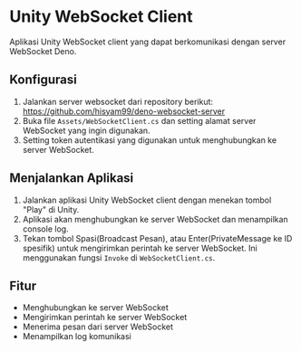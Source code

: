 # Unity WebSocket Client

Aplikasi Unity WebSocket client yang dapat berkomunikasi dengan server WebSocket Deno.

## Konfigurasi

1. Jalankan server websocket dari repository berikut: https://github.com/hisyam99/deno-websocket-server
2. Buka file `Assets/WebSocketClient.cs` dan setting alamat server WebSocket yang ingin digunakan.
3. Setting token autentikasi yang digunakan untuk menghubungkan ke server WebSocket.

## Menjalankan Aplikasi

1. Jalankan aplikasi Unity WebSocket client dengan menekan tombol "Play" di Unity.
2. Aplikasi akan menghubungkan ke server WebSocket dan menampilkan console log.
3. Tekan tombol Spasi(Broadcast Pesan), atau Enter(PrivateMessage ke ID spesifik) untuk mengirimkan perintah ke server WebSocket. Ini menggunakan fungsi `Invoke` di `WebSocketClient.cs`.

## Fitur

* Menghubungkan ke server WebSocket
* Mengirimkan perintah ke server WebSocket
* Menerima pesan dari server WebSocket
* Menampilkan log komunikasi
